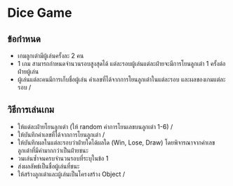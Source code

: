 # Dice Game

## ข้อกำหนด

- เกมลูกเต๋ามีผู้เล่นครั้งละ 2 คน
- 1 เกม สามารถกำหนดจำนวนรอบสูงสุดได้ แต่ละรอบผู้เล่นแต่ละฝ่ายจะมีการโยนลูกเต๋า 1 ครั้งต่อฝ่ายผู้เล่น
- ผู้เล่นแต่ละคนมีการเก็บชื่อผู้เล่น ค่าเลขที่ได้จากการโยนลูกเต๋าในแต่ละรอบ และผลของเกมแต่ละรอบ /

## วิธีการเล่นเกม

- ให้แต่ละฝ่ายโยนลูกเต๋า (ให้ random ค่าการโยนเลขบนลูกเต๋า 1-6) /
- ให้บันทึกค่าเลขที่ได้จากการโยนลูกเต๋า /
- ให้บันทึกผลในแต่ละรอบว่าฝ่ายใดได้ผลใด (Win, Lose, Draw) โดยพิจารณาจากค่าเลขลูกเต๋าที่มีค่ามากกว่าเป็นฝ่ายชนะ
- วนเล่นซ้ำจนครบจำนวนรอบที่ระบุในข้อ 1
- ส่งผลลัพธ์เป็นชื่อผู้เล่นที่ชนะ
- ให้สร้างลูกเต๋าและผู้เล่นเป็นโครงสร้าง Object /
